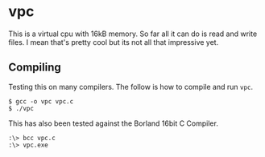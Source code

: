 vpc
===

This is a virtual cpu with 16kB memory. So far all it can do is read
and write files. I mean that's pretty cool but its not all that
impressive yet.

Compiling
---------

Testing this on many compilers. The follow is how to compile
and run `vpc`.

    $ gcc -o vpc vpc.c
    $ ./vpc

This has also been tested against the Borland 16bit C Compiler.

    :\> bcc vpc.c
    :\> vpc.exe
